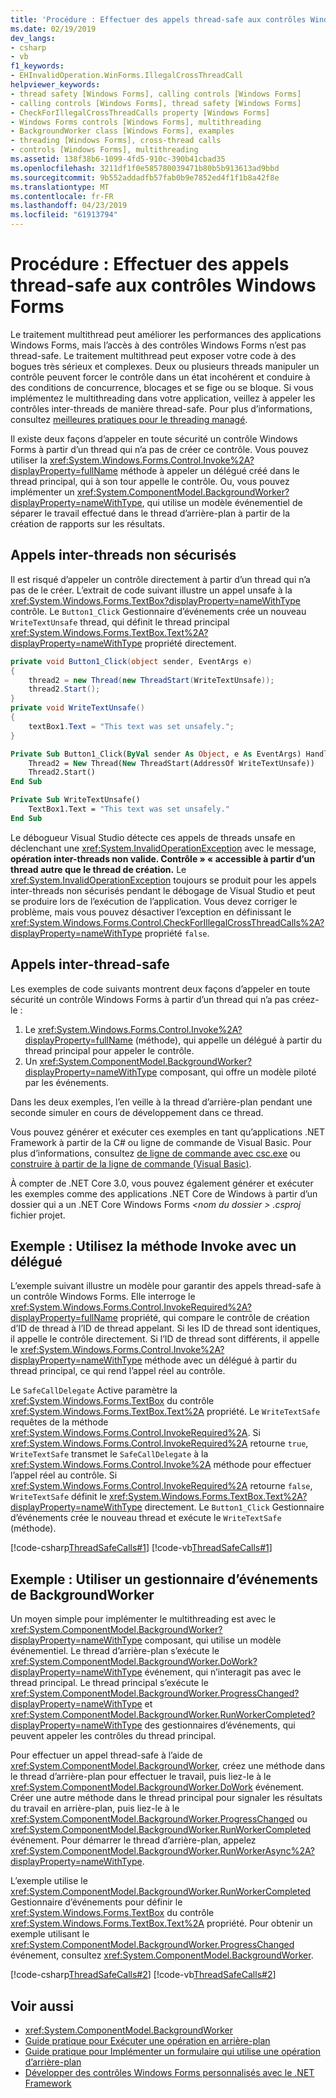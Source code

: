 ```yaml
---
title: 'Procédure : Effectuer des appels thread-safe aux contrôles Windows Forms'
ms.date: 02/19/2019
dev_langs:
- csharp
- vb
f1_keywords:
- EHInvalidOperation.WinForms.IllegalCrossThreadCall
helpviewer_keywords:
- thread safety [Windows Forms], calling controls [Windows Forms]
- calling controls [Windows Forms], thread safety [Windows Forms]
- CheckForIllegalCrossThreadCalls property [Windows Forms]
- Windows Forms controls [Windows Forms], multithreading
- BackgroundWorker class [Windows Forms], examples
- threading [Windows Forms], cross-thread calls
- controls [Windows Forms], multithreading
ms.assetid: 138f38b6-1099-4fd5-910c-390b41cbad35
ms.openlocfilehash: 3211df1f0e585780039471b80b5b913613ad9bbd
ms.sourcegitcommit: 9b552addadfb57fab0b9e7852ed4f1f1b8a42f8e
ms.translationtype: MT
ms.contentlocale: fr-FR
ms.lasthandoff: 04/23/2019
ms.locfileid: "61913794"
---
```

# <a name="how-to-make-thread-safe-calls-to-windows-forms-controls"></a>Procédure : Effectuer des appels thread-safe aux contrôles Windows Forms

Le traitement multithread peut améliorer les performances des applications Windows Forms, mais l’accès à des contrôles Windows Forms n’est pas thread-safe. Le traitement multithread peut exposer votre code à des bogues très sérieux et complexes. Deux ou plusieurs threads manipuler un contrôle peuvent forcer le contrôle dans un état incohérent et conduire à des conditions de concurrence, blocages et se fige ou se bloque. Si vous implémentez le multithreading dans votre application, veillez à appeler les contrôles inter-threads de manière thread-safe. Pour plus d’informations, consultez [meilleures pratiques pour le threading managé](../../../standard/threading/managed-threading-best-practices.md). 

Il existe deux façons d’appeler en toute sécurité un contrôle Windows Forms à partir d’un thread qui n’a pas de créer ce contrôle. Vous pouvez utiliser la <xref:System.Windows.Forms.Control.Invoke%2A?displayProperty=fullName> méthode à appeler un délégué créé dans le thread principal, qui à son tour appelle le contrôle. Ou, vous pouvez implémenter un <xref:System.ComponentModel.BackgroundWorker?displayProperty=nameWithType>, qui utilise un modèle événementiel de séparer le travail effectué dans le thread d’arrière-plan à partir de la création de rapports sur les résultats. 

## <a name="unsafe-cross-thread-calls"></a>Appels inter-threads non sécurisés

Il est risqué d’appeler un contrôle directement à partir d’un thread qui n’a pas de le créer. L’extrait de code suivant illustre un appel unsafe à la <xref:System.Windows.Forms.TextBox?displayProperty=nameWithType> contrôle. Le `Button1_Click` Gestionnaire d’événements crée un nouveau `WriteTextUnsafe` thread, qui définit le thread principal <xref:System.Windows.Forms.TextBox.Text%2A?displayProperty=nameWithType> propriété directement. 

```csharp
private void Button1_Click(object sender, EventArgs e)
{
    thread2 = new Thread(new ThreadStart(WriteTextUnsafe));
    thread2.Start();
}
private void WriteTextUnsafe()
{
    textBox1.Text = "This text was set unsafely.";
}
```

```vb
Private Sub Button1_Click(ByVal sender As Object, e As EventArgs) Handles Button1.Click
    Thread2 = New Thread(New ThreadStart(AddressOf WriteTextUnsafe))
    Thread2.Start()
End Sub

Private Sub WriteTextUnsafe()
    TextBox1.Text = "This text was set unsafely."
End Sub
```

Le débogueur Visual Studio détecte ces appels de threads unsafe en déclenchant une <xref:System.InvalidOperationException> avec le message, **opération inter-threads non valide. Contrôle » « accessible à partir d’un thread autre que le thread de création.** Le <xref:System.InvalidOperationException> toujours se produit pour les appels inter-threads non sécurisés pendant le débogage de Visual Studio et peut se produire lors de l’exécution de l’application. Vous devez corriger le problème, mais vous pouvez désactiver l’exception en définissant le <xref:System.Windows.Forms.Control.CheckForIllegalCrossThreadCalls%2A?displayProperty=nameWithType> propriété `false`.

## <a name="safe-cross-thread-calls"></a>Appels inter-thread-safe 

Les exemples de code suivants montrent deux façons d’appeler en toute sécurité un contrôle Windows Forms à partir d’un thread qui n’a pas créez-le : 
1. Le <xref:System.Windows.Forms.Control.Invoke%2A?displayProperty=fullName> (méthode), qui appelle un délégué à partir du thread principal pour appeler le contrôle. 
2. Un <xref:System.ComponentModel.BackgroundWorker?displayProperty=nameWithType> composant, qui offre un modèle piloté par les événements. 

Dans les deux exemples, l’en veille à la thread d’arrière-plan pendant une seconde simuler en cours de développement dans ce thread. 

Vous pouvez générer et exécuter ces exemples en tant qu’applications .NET Framework à partir de la C# ou ligne de commande de Visual Basic. Pour plus d’informations, consultez [de ligne de commande avec csc.exe](../../../csharp/language-reference/compiler-options/command-line-building-with-csc-exe.md) ou [construire à partir de la ligne de commande (Visual Basic)](../../../visual-basic/reference/command-line-compiler/building-from-the-command-line.md). 

À compter de .NET Core 3.0, vous pouvez également générer et exécuter les exemples comme des applications .NET Core de Windows à partir d’un dossier qui a un .NET Core Windows Forms  *\<nom du dossier > .csproj* fichier projet. 

## <a name="example-use-the-invoke-method-with-a-delegate"></a>Exemple : Utilisez la méthode Invoke avec un délégué

L’exemple suivant illustre un modèle pour garantir des appels thread-safe à un contrôle Windows Forms. Elle interroge le <xref:System.Windows.Forms.Control.InvokeRequired%2A?displayProperty=fullName> propriété, qui compare le contrôle de création d’ID de thread à l’ID de thread appelant. Si les ID de thread sont identiques, il appelle le contrôle directement. Si l’ID de thread sont différents, il appelle le <xref:System.Windows.Forms.Control.Invoke%2A?displayProperty=nameWithType> méthode avec un délégué à partir du thread principal, ce qui rend l’appel réel au contrôle.

Le `SafeCallDelegate` Active paramètre la <xref:System.Windows.Forms.TextBox> du contrôle <xref:System.Windows.Forms.TextBox.Text%2A> propriété. Le `WriteTextSafe` requêtes de la méthode <xref:System.Windows.Forms.Control.InvokeRequired%2A>. Si <xref:System.Windows.Forms.Control.InvokeRequired%2A> retourne `true`, `WriteTextSafe` transmet le `SafeCallDelegate` à la <xref:System.Windows.Forms.Control.Invoke%2A> méthode pour effectuer l’appel réel au contrôle. Si <xref:System.Windows.Forms.Control.InvokeRequired%2A> retourne `false`, `WriteTextSafe` définit le <xref:System.Windows.Forms.TextBox.Text%2A?displayProperty=nameWithType> directement. Le `Button1_Click` Gestionnaire d’événements crée le nouveau thread et exécute le `WriteTextSafe` (méthode). 

 [!code-csharp[ThreadSafeCalls#1](~/samples/snippets/winforms/thread-safe/example1/cs/Form1.cs)]
 [!code-vb[ThreadSafeCalls#1](~/samples/snippets/winforms/thread-safe/example1/vb/Form1.vb)]  

## <a name="example-use-a-backgroundworker-event-handler"></a>Exemple : Utiliser un gestionnaire d’événements de BackgroundWorker

Un moyen simple pour implémenter le multithreading est avec le <xref:System.ComponentModel.BackgroundWorker?displayProperty=nameWithType> composant, qui utilise un modèle événementiel. Le thread d’arrière-plan s’exécute le <xref:System.ComponentModel.BackgroundWorker.DoWork?displayProperty=nameWithType> événement, qui n’interagit pas avec le thread principal. Le thread principal s’exécute le <xref:System.ComponentModel.BackgroundWorker.ProgressChanged?displayProperty=nameWithType> et <xref:System.ComponentModel.BackgroundWorker.RunWorkerCompleted?displayProperty=nameWithType> des gestionnaires d’événements, qui peuvent appeler les contrôles du thread principal.

Pour effectuer un appel thread-safe à l’aide de <xref:System.ComponentModel.BackgroundWorker>, créez une méthode dans le thread d’arrière-plan pour effectuer le travail, puis liez-le à le <xref:System.ComponentModel.BackgroundWorker.DoWork> événement. Créer une autre méthode dans le thread principal pour signaler les résultats du travail en arrière-plan, puis liez-le à le <xref:System.ComponentModel.BackgroundWorker.ProgressChanged> ou <xref:System.ComponentModel.BackgroundWorker.RunWorkerCompleted> événement. Pour démarrer le thread d’arrière-plan, appelez <xref:System.ComponentModel.BackgroundWorker.RunWorkerAsync%2A?displayProperty=nameWithType>. 

L’exemple utilise le <xref:System.ComponentModel.BackgroundWorker.RunWorkerCompleted> Gestionnaire d’événements pour définir le <xref:System.Windows.Forms.TextBox> du contrôle <xref:System.Windows.Forms.TextBox.Text%2A> propriété. Pour obtenir un exemple utilisant le <xref:System.ComponentModel.BackgroundWorker.ProgressChanged> événement, consultez <xref:System.ComponentModel.BackgroundWorker>. 

 [!code-csharp[ThreadSafeCalls#2](~/samples/snippets/winforms/thread-safe/example2/cs/Form1.cs)]
 [!code-vb[ThreadSafeCalls#2](~/samples/snippets/winforms/thread-safe/example2/vb/Form1.vb)]  

## <a name="see-also"></a>Voir aussi

- <xref:System.ComponentModel.BackgroundWorker>
- [Guide pratique pour Exécuter une opération en arrière-plan](how-to-run-an-operation-in-the-background.md)
- [Guide pratique pour Implémenter un formulaire qui utilise une opération d’arrière-plan](how-to-implement-a-form-that-uses-a-background-operation.md)
- [Développer des contrôles Windows Forms personnalisés avec le .NET Framework](developing-custom-windows-forms-controls.md)
